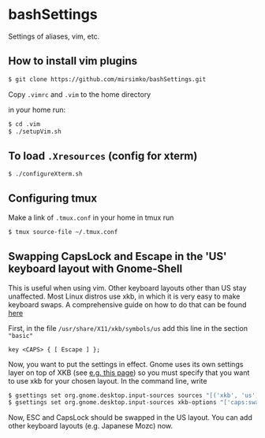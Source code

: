 # bashSettings
Settings of aliases, vim, etc.

## How to install vim plugins

```bash
$ git clone https://github.com/mirsimko/bashSettings.git
```
Copy `.vimrc` and `.vim` to the home directory

in your home run:
```bash
$ cd .vim
$ ./setupVim.sh
```
## To load `.Xresources` (config for xterm)

```bash
$ ./configureXterm.sh
```

## Configuring tmux

Make a link of `.tmux.conf` in your home
in tmux run

```bash
$ tmux source-file ~/.tmux.conf
```

## Swapping CapsLock and Escape in the 'US' keyboard layout with Gnome-Shell

This is useful when using vim. Other keyboard layouts other than US stay unaffected. Most Linux distros use xkb, in which it is very easy to make keyboard swaps. A comprehensive guide on how to do that can be found [here][1]

First, in the file `/usr/share/X11/xkb/symbols/us` add this line in the section `"basic"`
```
key <CAPS> { [ Escape ] };
```
Now, you want to put the settings in effect. Gnome uses its own settings layer on top of XKB (see [e.g. this page][1]) so you must specify that you want to use xkb for your chosen layout. In the command line, write
```bash
$ gsettings set org.gnome.desktop.input-sources sources "[('xkb', 'us'), ('xkb', 'cz')]"
$ gsettings set org.gnome.desktop.input-sources xkb-options "['caps:swapescape','grp:alt_shift_toggle']"
```
Now, ESC and CapsLock should be swapped in the US layout. You can add other keyboard layouts (e.g. Japanese Mozc) now.

[1]: https://medium.com/@damko/a-simple-humble-but-comprehensive-guide-to-xkb-for-linux-6f1ad5e13450
